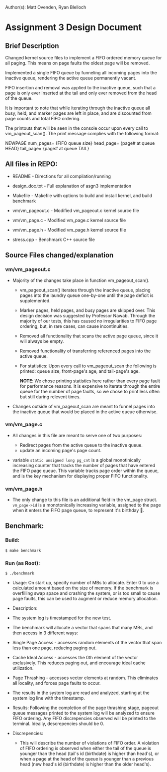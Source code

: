 
Author(s): Matt Ovenden, Ryan Blelloch

# Assignment 3 Design Document

## Brief Description
Changed kernel source files to implement a FIFO ordered memory
queue for all paging. This means on page faults the oldest page will be
removed.

Implemented a single FIFO queue by funneling all incoming pages into the
inactive queue, rendering the active queue permanently vacant.

FIFO insertion and removal was applied to the inactive queue, such
that a page is only ever inserted at the tail and only ever removed from
the head of the queue.

It is important to note that while iterating through the inactive queue
all busy, held, and marker pages are left in place, and are discounted
from page counts and total FIFO ordering.

The printouts that will be seen in the console occur upon every call to
vm_pageout_scan(). The print message complies with the following format:

NEWPAGE num_pages= {FIFO queue size} head_page= {page# at queue HEAD} tail_page= {page# at queue TAIL}

## All files in REPO:

* README                - Directions for all compilation/running

* design_doc.txt        - Full explanation of asgn3 implementation

* Makefile              - Makefile with options to build and install 
                          kernel, and build benchmark
			  
* vm/vm_pageout.c	- Modified vm_pageout.c kernel source file 

* vm/vm_page.c		- Modified vm_page.c kernel source file

* vm/vm_page.h		- Modified vm_page.h kernel source file

* stress.cpp    	- Benchmark C++ source file


## Source Files changed/explanation

### vm/vm_pageout.c
  - Majority of the changes take place in function vm_pageout_scan().

    - vm_pageout_scan() iterates through the inactive queue, placing
      pages into the laundry queue one-by-one until the page deficit is
      supplemented.

    - Marker pages, held pages, and busy pages are skipped over. This
      design decision was suggested by Professor Nawab. Through the
      majority of our tests, this has caused no irregularities to FIFO
      page ordering, but, in rare cases, can cause incontinuities.

    - Removed all functionality that scans the active page queue, since
      it will always be empty.

    - Removed functionality of transferring referenced pages into
      the active queue.

    - For statistics:
      Upon every call to vm_pageout_scan the following is printed:
      queue size, front-page's age, and tail-page's age.
      
      __NOTE__: We chose printing statistics here rather than every page
      fault for performance reasons. It is expensive to iterate 
      through the entire queue for the number of page faults, so we chose
      to print less often but still during relevent times.

  - Changes outside of vm_pageout_scan are meant to funnel pages into
    the inactive queue that would be placed in the active queue
    otherwise.
    
### vm/vm_page.c
  - All changes in this file are meant to serve one of two purposes:
    - Redirect pages from the active queue to the inactive queue.
    - update an incoming page's page count. 

  - variable `static unsigned long pg_cnt` is a global monotinically
    increasing counter that tracks the number of pages that have
    entered the FIFO page queue. This variable tracks page order within
    the queue, and is the key mechanism for displaying proper FIFO
    functionality.

### vm/vm_page.h
  - The only change to this file is an additional field in the vm_page
    struct. `vm_page->id` is a monotonically increasing variable, assigned
    to the page when it enters the FIFO page queue, to represent it's birthday 🎂.

## Benchmark:

  ### Build:
  `$ make benchmark`
    
  ### Run (as Root):
  `$ ./benchmark`

  * Usage:
    On start up, specify number of MBs to allocate. Enter 0 to use a 
    calculated amount based on the size of memory. If the benchmark is
    overfilling swap space and crashing the system, or is too small
    to cause page faults, this can be used to augment or reduce memory allocation.

  * Description:
  
   - The system log is timestamped for the new test.
  
   - The benchmark will allocate a vector that spans that many MBs, and then access in 3 different ways:
              
   + Single Page Access - accesses random elements of the vector that span less than one page, 
              reducing paging out.
              
   + Cache Ideal Access - accesses the 0th element of the vector exclusively. This reduces paging
              out, and encourage ideal cache utilization.
              
   + Page Thrashing - accesses vector elements at random. This eliminates all locality, and forces 
              page faults to occur.
    
   - The results in the system log are read and analyzed, starting at the system log line with the timestamp.

    
    
  * Results:
    Following the completion of the page thrashing stage, pageout queue messages printed to the system
    log will be analyzed to ensure FIFO ordering. Any FIFO discrepencies observed will be printed to the terminal.
    Ideally, descrepencies should be 0.

   * Discrepencies: <number>
      - This will describe the number of violations of FIFO order. A violation of FIFO ordering is observed when 
	either the tail of the queue is younger than the head (tail's id (birthdate) is higher than head's), or when 
	a page at the head of the queue is younger than a previous head (new head's id (birthdate) is higher than the 
	older head's). 
